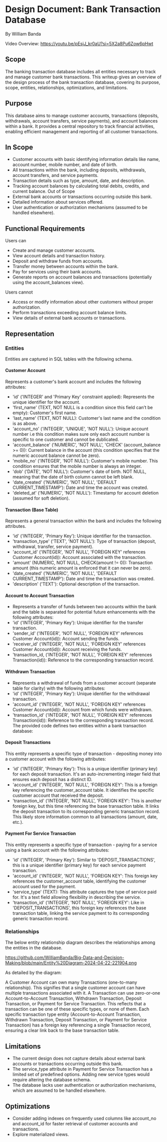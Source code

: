 # Design Document: Bank Transaction Database

By William Banda

Video Overview: <https://youtu.be/pEsjJ_kr0aU?si=5X2a8Pu6Zow6pHwt>

## Scope
The banking transaction database includes all entities necessary to track and manage customer bank transactions. This writeup gives an overview of the design process of the bank transaction database, covering its purpose, scope, entities, relationships, optimizations, and limitations.

## Purpose
This database aims to manage customer accounts, transactions (deposits, withdrawals, account transfers, service payments), and account balances within a bank. It provides a central repository to track financial activities, enabling efficient management and reporting of all customer transactions.

## In Scope
* Customer accounts with basic identifying information details like name, account number, mobile number, and date of birth.
* All transactions within the bank, including deposits, withdrawals, account transfers, and service payments.
* Transaction details such as type, amount, date, and description.
* Tracking account balances by calculating total debits, credits, and current balance.
Out of Scope
* External bank accounts or transactions occurring outside this bank.
* Detailed information about services offered.
* User authentication or authorization mechanisms (assumed to be handled elsewhere).

## Functional Requirements
Users can
* Create and manage customer accounts.
* View account details and transaction history.
* Deposit and withdraw funds from accounts.
* Transfer money between accounts within the bank.
* Pay for services using their bank accounts.
* Generate reports on account balances and transactions (potentially using the account_balances view).

Users cannot
*	Access or modify information about other customers without proper authorization.
* Perform transactions exceeding account balance limits.
* View details of external bank accounts or transactions.

## Representation

### Entities
Entities are captured in SQL tables with the following schema.

#### Customer Account
Represents a customer's bank account and includes the following attributes: 
*	'id' ('INTEGER' and 'Primary Key' constraint applied): Represents the unique identifier for the account.
*	'first_name' (TEXT, NOT NULL is a condition since this field can’t be empty): Customer's first name.
*	'last_name' (TEXT, NOT NULL): Customer's last name and the condition is as above.
*	'account_no' ('INTEGER', 'UNIQUE', 'NOT NULL'): Unique account number i.e this condition makes sure only each account number is specific to one customer and cannot be dublicated.
*	'account_balance' ('NUMERIC', 'NOT NULL', 'CHECK' (account_balance >= 0)): Current balance in the account (this condition specifies that the numeric account balance cannot be zero).
*	'mobile_no' ('INTEGER', 'NOT NULL'): Customer's mobile number. This condition ensures that the mobile number is always an integer.
*	'dob' ('DATE', 'NOT NULL'): Customer's date of birth. NOT NULL, meaning that the date of birth column cannot be left blank.
*	'date_created' ('NUMERIC', 'NOT NULL', 'DEFAULT CURRENT_TIMESTAMP'): Date and time the account was created.
*	'deleted_at' ('NUMERIC', 'NOT NULL'): Timestamp for account deletion (assumed for soft deletion).

#### Transaction (Base Table)
Represents a general transaction within the bank and includes the following attributes.
*	'id' ('INTEGER', 'Primary Key'): Unique identifier for the transaction.
*	'transaction_type' ('TEXT', 'NOT NULL'): Type of transaction (deposit, withdrawal, transfer, service payment).
*	'account_id' ('INTEGER', 'NOT NULL', 'FOREIGN KEY' references Customer Account(id)): Account associated with the transaction.
*	'amount' (NUMERIC, NOT NULL, CHECK(amount != 0)): Transaction amount (this numeric amount is enforced that it can never be zero).
*	'date_created' ('NUMERIC', 'NOT NULL', 'DEFAULT CURRENT_TIMESTAMP'): Date and time the transaction was created.
*	'description' ('TEXT'): Optional description of the transaction.

#### Account to Account Transaction
*	Represents a transfer of funds between two accounts within the bank and the table is separated for potential future enhancements with the following attributes: 
*	'id' ('INTEGER', 'Primary Key'): Unique identifier for the transfer transaction.
*	'sender_id' ('INTEGER', 'NOT NULL', 'FOREIGN KEY' references Customer Account(id)): Account sending the funds.
*	'receiver_id' ('INTEGER', 'NOT NULL', 'FOREIGN KEY' references Customer Account(id)): Account receiving the funds.
*	'transaction_id, ('INTEGER', 'NOT NULL', 'FOREIGN KEY' references Transaction(id)): Reference to the corresponding transaction record.
	

#### Withdrawn Transaction
*	Represents a withdrawal of funds from a customer account (separate table for clarity) with the following attributes: 
*	'id' ('INTEGER', 'Primary Key'): Unique identifier for the withdrawal transaction.
*	'account_id' ('INTEGER', 'NOT NULL', 'FOREIGN KEY' references Customer Account(id)): Account from which funds were withdrawn.
*	'transaction_id' ('INTEGER', 'NOT NULL', 'FOREIGN KEY' references Transaction(id)): Reference to the corresponding transaction record.
The provided code defines two entities within a bank transaction database:

#### Deposit Transactions
This entity represents a specific type of transaction - depositing money into a customer account with the following attributes:
*	'id' ('INTEGER', 'Primary Key'): This is a unique identifier (primary key) for each deposit transaction. It's an auto-incrementing integer field that ensures each deposit has a distinct ID.
* 'account_id' ('INTEGER', 'NOT NULL', 'FOREIGN KEY': This is a foreign key referencing the customer_account table. It identifies the specific customer account that received the deposit.
*	'transaction_id' ('INTEGER', 'NOT NULL', 'FOREIGN KEY': This is another foreign key, but this time referencing the base transaction table. It links the deposit transaction to its corresponding generic transaction record. This likely store information common to all transactions (amount, date, etc.).

#### Payment For Service Transaction
This entity represents a specific type of transaction - paying for a service using a bank account with the following attributes:
*	'id' ('INTEGER', 'Primary Key'): Similar to 'DEPOSIT_TRANSACTIONS', this is a unique identifier (primary key) for each service payment transaction.
*	'account_id' ('INTEGER', 'NOT NULL', 'FOREIGN KEY': This foreign key references the customer_account table, identifying the customer account used for the payment.
*	'service_type' (TEXT): This attribute captures the type of service paid for. It's a text field allowing flexibility in describing the service.
*	'transaction_id' ('INTEGER', 'NOT NULL', 'FOREIGN KEY': Like in 'DEPOSIT_TRANSACTIONS', this foreign key references the base transaction table, linking the service payment to its corresponding generic transaction record.

### Relationships

The below entity relationship diagram describes the relationships among the entities in the database.

<https://github.com/WilliamBanda/Big-Data-and-Decision-Making/blob/main/Entity%20Diagram-2024-04-22-221904.png>

As detailed by the diagram:

A Customer Account can own many Transactions (one-to-many relationship). This signifies that a single customer account can have multiple transactions associated with it. A Transaction can use zero-or-one Account-to-Account Transaction, Withdrawn Transaction, Deposit Transaction, or Payment for Service Transaction. This reflects that a transaction can be one of these specific types, or none of them. Each specific transaction type entity (Account-to-Account Transaction, Withdrawn Transaction, Deposit Transaction, or Payment for Service Transaction) has a foreign key referencing a single Transaction record, ensuring a clear link back to the base transaction table.

## Limitations
*	The current design does not capture details about external bank accounts or transactions occurring outside this bank.
*	The service_type attribute in Payment for Service Transaction has a limited set of predefined options. Adding new service types would require altering the database schema.
*	The database lacks user authentication or authorization mechanisms, which are assumed to be handled elsewhere.

## Optimizations
*	Consider adding indexes on frequently used columns like account_no and account_id for faster retrieval of customer accounts and transactions.
* Explore materialized views.




